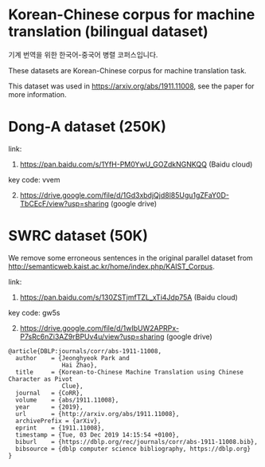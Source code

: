 # Korean-Chinese corpus for machine translation (bilingual dataset)  

기계 번역을 위한 한국어-중국어 병렬 코퍼스입니다.

These datasets are Korean-Chinese corpus for machine translation task. 

This dataset was used in https://arxiv.org/abs/1911.11008, see the paper for more information.


# Dong-A dataset (250K)

link: 

1. https://pan.baidu.com/s/1YfH-PM0YwU_GOZdkNGNKQQ (Baidu cloud)

key code: vvem 

2. https://drive.google.com/file/d/1Gd3xbdjQjd8l85Ugu1gZFaY0D-TbCEcF/view?usp=sharing (google drive)




# SWRC dataset (50K)

We remove some erroneous sentences in the original parallel dataset from http://semanticweb.kaist.ac.kr/home/index.php/KAIST_Corpus.

link: 

1. https://pan.baidu.com/s/130ZSTjmfTZL_xTi4Jdp75A (Baidu cloud)

key code: gw5s 

2. https://drive.google.com/file/d/1wIbUW2APRPx-P7sRc6nZi3AZ9rBPUv4u/view?usp=sharing (google drive)

```
@article{DBLP:journals/corr/abs-1911-11008,
  author    = {Jeonghyeok Park and
               Hai Zhao},
  title     = {Korean-to-Chinese Machine Translation using Chinese Character as Pivot
               Clue},
  journal   = {CoRR},
  volume    = {abs/1911.11008},
  year      = {2019},
  url       = {http://arxiv.org/abs/1911.11008},
  archivePrefix = {arXiv},
  eprint    = {1911.11008},
  timestamp = {Tue, 03 Dec 2019 14:15:54 +0100},
  biburl    = {https://dblp.org/rec/journals/corr/abs-1911-11008.bib},
  bibsource = {dblp computer science bibliography, https://dblp.org}
}
```

